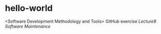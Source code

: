 # hello-world
&lt;Software Development Methodology and Tools> GitHub exercise
*Lecture8 Software Maintenance*
